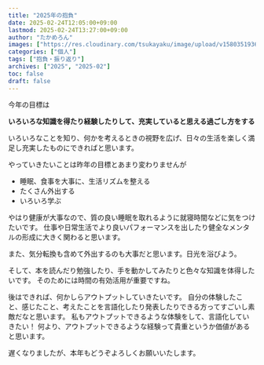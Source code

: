 ```yaml
---
title: "2025年の抱負"
date: 2025-02-24T12:05:00+09:00
lastmod: 2025-02-24T13:27:00+09:00
author: "たかめろん"
images: ["https://res.cloudinary.com/tsukayaku/image/upload/v1580351936/Blog-personal/thumbnail/default.jpg"]
categories: ["個人"]
tags: ["抱負・振り返り"]
archives: ["2025", "2025-02"]
toc: false
draft: false
---
```


今年の目標は

**いろいろな知識を得たり経験したりして、充実していると思える過ごし方をする**

いろいろなことを知り、何かを考えるときの視野を広げ、日々の生活を楽しく満足し充実したものにできればと思います。

やっていきたいことは昨年の目標とあまり変わりませんが

* 睡眠、食事を大事に、生活リズムを整える　
* たくさん外出する
* いろいろ学ぶ

やはり健康が大事なので、質の良い睡眠を取れるように就寝時間などに気をつけたいです。
仕事や日常生活でより良いパフォーマンスを出したり健全なメンタルの形成に大きく関わると思います。

また、気分転換も含めて外出するのも大事だと思います。日光を浴びよう。

そして、本を読んだり勉強したり、手を動かしてみたりと色々な知識を体得したいです。
そのためには時間の有効活用が重要ですね。

後はできれば、何かしらアウトプットしていきたいです。
自分の体験したこと、感じたこと、考えたことを言語化したり発表したりできる方ってすごいし素敵だなと思います。
私もアウトプットできるような体験をして、言語化していきたい！
何より、アウトプットできるような経験って貴重というか価値があると思います。

遅くなりましたが、本年もどうぞよろしくお願いいたします。
